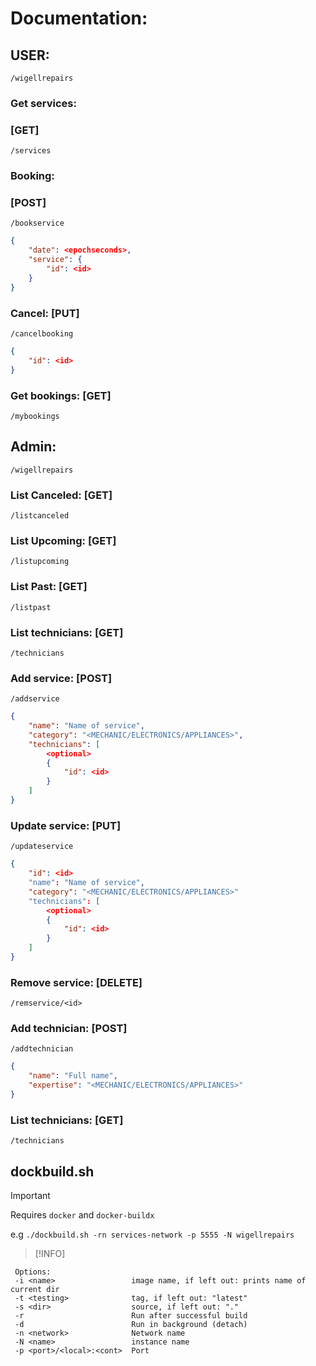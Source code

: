 # Documentation:

## USER:
`/wigellrepairs`

### Get services:
### [GET]
`/services`

### Booking:
### [POST]
`/bookservice`
```json
{
    "date": <epochseconds>,
    "service": {
        "id": <id>
    }
}
```

### Cancel: [PUT]
`/cancelbooking`
```json
{
    "id": <id>
}
```

### Get bookings: [GET]
`/mybookings`

## Admin:
`/wigellrepairs`

### List Canceled: [GET]
`/listcanceled`

### List Upcoming: [GET]
`/listupcoming`

### List Past: [GET]
`/listpast`

### List technicians: [GET]
`/technicians`

### Add service: [POST]
`/addservice`
```json
{
    "name": "Name of service",
    "category": "<MECHANIC/ELECTRONICS/APPLIANCES>",
    "technicians": [
        <optional>
        {
            "id": <id>
        }
    ]
}
```

### Update service: [PUT]
`/updateservice`
```json
{
    "id": <id>
    "name": "Name of service",
    "category": "<MECHANIC/ELECTRONICS/APPLIANCES>"
    "technicians": [
        <optional>
        {
            "id": <id>
        }
    ]
}
```

### Remove service: [DELETE]
`/remservice/<id>`

### Add technician: [POST]
`/addtechnician`
```json
{
    "name": "Full name",
    "expertise": "<MECHANIC/ELECTRONICS/APPLIANCES>"
}
```

### List technicians: [GET]
`/technicians`

## dockbuild.sh
> [!IMPORTANT]
> Requires `docker` and `docker-buildx`

e.g `./dockbuild.sh -rn services-network -p 5555 -N wigellrepairs`
> [!INFO]
```
 Options:
 -i <name>                 image name, if left out: prints name of current dir
 -t <testing>              tag, if left out: "latest"
 -s <dir>                  source, if left out: "."
 -r                        Run after successful build
 -d                        Run in background (detach)
 -n <network>              Network name
 -N <name>                 instance name
 -p <port>/<local>:<cont>  Port
```
